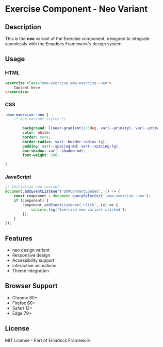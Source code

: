 # Exercise Component - Neo Variant

## Description
This is the **neo** variant of the Exercise component, designed to integrate seamlessly with the Emadocs Framework's design system.

## Usage

### HTML
```html
<exercise class="ema-exercise ema-exercise--neo">
    Content here
</exercise>
```

### CSS
```css
.ema-exercise--neo {
    /* neo variant styles */
    
        background: linear-gradient(135deg, var(--primary), var(--primary-dark));
        color: white;
        border: none;
        border-radius: var(--border-radius-lg);
        padding: var(--spacing-md) var(--spacing-lg);
        box-shadow: var(--shadow-md);
        font-weight: 600;
    
}
```

### JavaScript
```javascript
// Initialize neo variant
document.addEventListener('DOMContentLoaded', () => {
    const component = document.querySelector('.ema-exercise--neo');
    if (component) {
        component.addEventListener('click', (e) => {
            console.log('Exercise neo variant clicked');
        });
    }
});
```

## Features
- neo design variant
- Responsive design
- Accessibility support
- Interactive animations
- Theme integration

## Browser Support
- Chrome 60+
- Firefox 60+
- Safari 12+
- Edge 79+

## License
MIT License - Part of Emadocs Framework
